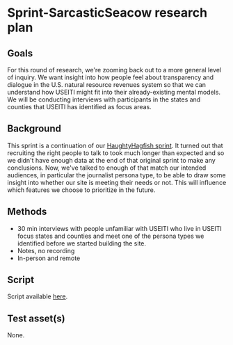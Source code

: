 # Sprint-SarcasticSeacow research plan

## Goals
For this round of research, we're zooming back out to a more general level of inquiry. We want insight into how people feel about transparency and dialogue in the U.S. natural resource revenues system so that we can understand how USEITI might fit into their already-existing mental models. We will be conducting interviews with participants in the states and counties that USEITI has identified as focus areas.


## Background

This sprint is a continuation of our [HaughtyHagfish sprint](https://github.com/ONRR/research/blob/master/nrrd-research/06_sprint-hautyhagfish/sprint-hautyhagfish_research-plan.md). It turned out that recruiting the right people to talk to took much longer than expected and so we didn't have enough data at the end of that original sprint to make any conclusions. Now, we've talked to enough of that match our intended audiences, in particular the journalist persona type, to be able to draw some insight into whether our site is meeting their needs or not. This will influence which features we choose to prioritize in the future.


## Methods
* 30 min interviews with people unfamiliar with USEITI who live in USEITI focus states and counties and meet one of the persona types we identified before we started building the site.
* Notes, no recording
* In-person and remote


## Script

Script available [here](https://github.com/ONRR/research/blob/master/nrrd-research/06_sprint-hautyhagfish/sprint-hautyhagfish_interview-script.md).


## Test asset(s)

None.
